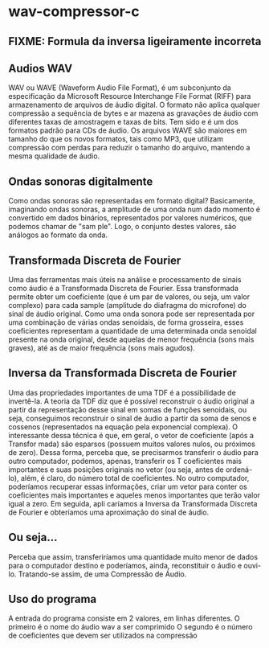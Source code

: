 # wav-compressor-c

## FIXME: Formula da inversa ligeiramente incorreta

## Audios WAV
WAV ou WAVE (Waveform Audio File Format), é um subconjunto da especificação da
Microsoft Resource Interchange File Format (RIFF) para armazenamento de arquivos
de áudio digital. O formato não aplica qualquer compressão a sequência de bytes e ar
mazena as gravações de áudio com diferentes taxas de amostragem e taxas de bits. Tem
sido e é um dos formatos padrão para CDs de áudio. Os arquivos WAVE são maiores
em tamanho do que os novos formatos, tais como MP3, que utilizam compressão com
perdas para reduzir o tamanho do arquivo, mantendo a mesma qualidade de áudio.

## Ondas sonoras digitalmente
Como ondas sonoras são representadas em formato digital? Basicamente,
imaginando ondas sonoras, a amplitude de uma onda num dado momento é convertido
em dados binários, representados por valores numéricos, que podemos chamar de "sam
ple". Logo, o conjunto destes valores, são análogos ao formato da onda.


## Transformada Discreta de Fourier
Uma das ferramentas mais úteis na análise e processamento de sinais como áudio é
a Transformada Discreta de Fourier. Essa transformada permite obter um coeficiente
(que é um par de valores, ou seja, um valor complexo) para cada sample (amplitude do
diafragma do microfone) do sinal de áudio original. Como uma onda sonora pode ser
representada por uma combinação de várias ondas senoidais, de forma grosseira, esses
coeficientes representam a quantidade de uma determinada onda senoidal presente na
onda original, desde aquelas de menor frequência (sons mais graves), até as de maior
frequência (sons mais agudos).

## Inversa da Transformada Discreta de Fourier
Uma das propriedades importantes de uma TDF é a possibilidade de invertê-la. A teoria
da TDF diz que é possível reconstruir o áudio original a partir da representação desse
sinal em somas de funções senoidais, ou seja, conseguimos reconstruir o sinal de áudio a
partir da soma de senos e cossenos (representados na equação pela exponencial complexa).
O interessante dessa técnica é que, em geral, o vetor de coeficiente (após a Transfor
mada) são esparsos (possuem muitos valores nulos, ou próximos de zero). Dessa forma,
perceba que, se precisarmos transferir o áudio para outro computador, podemos, apenas,
transferir os T coeficientes mais importantes e suas posições originais no vetor (ou seja,
antes de ordená-lo), além, é claro, do número total de coeficientes. No outro computador,
poderíamos recuperar essas informações, criar um vetor para conter os coeficientes mais
importantes e aqueles menos importantes que terão valor igual a zero. Em seguida, apli
caríamos a Inversa da Transformada Discreta de Fourier e obteríamos uma aproximação
do sinal de áudio.

## Ou seja...
Perceba que assim, transferiríamos uma quantidade muito menor de dados para o
computador destino e poderíamos, ainda, reconstituir o áudio e ouvi-lo. Tratando-se
assim, de uma Compressão de Áudio.


## Uso do programa
A entrada do programa consiste em 2 valores, em linhas diferentes.
O primeiro é o nome do áudio wav a ser comprimido
O segundo é o número de coeficientes que devem ser utilizados na compressão
